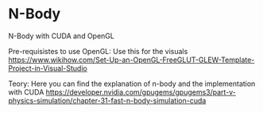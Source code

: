 # N-Body
N-Body with CUDA and OpenGL

Pre-requisistes to use OpenGL:
Use this for the visuals https://www.wikihow.com/Set-Up-an-OpenGL-FreeGLUT-GLEW-Template-Project-in-Visual-Studio

Teory:
Here you can find the explanation of n-body and the implementation with CUDA https://developer.nvidia.com/gpugems/gpugems3/part-v-physics-simulation/chapter-31-fast-n-body-simulation-cuda

